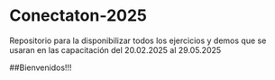 # Conectaton-2025
Repositorio para la disponibilizar todos los ejercicios y demos que se usaran en las capacitación del 20.02.2025 al 29.05.2025

##Bienvenidos!!!
